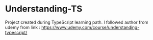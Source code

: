 # Understanding-TS

Project created during TypeScript learning path. I followed author from udemy from link : 
https://www.udemy.com/course/understanding-typescript/
